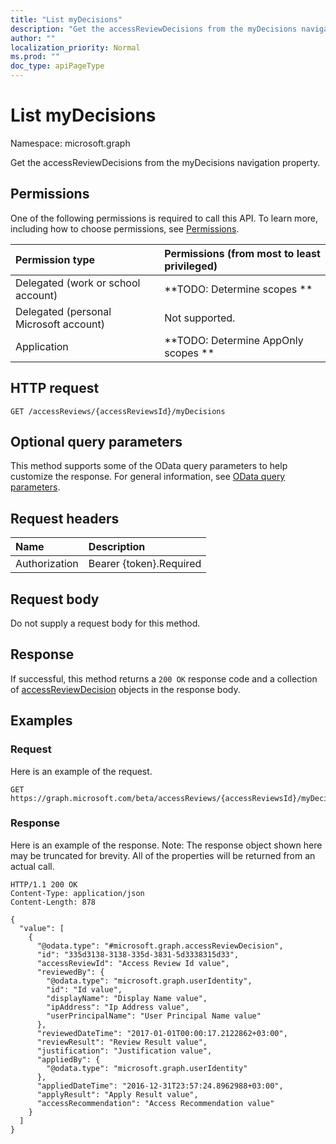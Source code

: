 ```yaml
---
title: "List myDecisions"
description: "Get the accessReviewDecisions from the myDecisions navigation property."
author: ""
localization_priority: Normal
ms.prod: ""
doc_type: apiPageType
---
```


# List myDecisions

Namespace: microsoft.graph

Get the accessReviewDecisions from the myDecisions navigation property.

## Permissions
One of the following permissions is required to call this API. To learn more, including how to choose permissions, see [Permissions](/concepts/permissions-reference.md).

|Permission type|Permissions (from most to least privileged)|
|:---|:---|
|Delegated (work or school account)|**TODO: Determine scopes **|
|Delegated (personal Microsoft account)|Not supported.|
|Application|**TODO: Determine AppOnly scopes **|

## HTTP request
<!-- {
  "blockType": "ignored"
}
-->
``` http
GET /accessReviews/{accessReviewsId}/myDecisions
```

## Optional query parameters
This method supports some of the OData query parameters to help customize the response. For general information, see [OData query parameters](/graph/query-parameters).

## Request headers
|Name|Description|
|:---|:---|
|Authorization|Bearer {token}.Required|

## Request body
Do not supply a request body for this method.

## Response
If successful, this method returns a `200 OK` response code and a collection of [accessReviewDecision](../resources/accessreviewdecision.md) objects in the response body.

## Examples

### Request
Here is an example of the request.
<!-- {
  "blockType": "request",
  "name": "get_accessreviewdecision"
}
-->
``` http
GET https://graph.microsoft.com/beta/accessReviews/{accessReviewsId}/myDecisions
```

### Response
Here is an example of the response. Note: The response object shown here may be truncated for brevity. All of the properties will be returned from an actual call.
<!-- {
  "blockType": "response",
  "truncated": true,
  "@odata.type": "collection(microsoft.graph.accessreviewdecision)"
}
-->
``` http
HTTP/1.1 200 OK
Content-Type: application/json
Content-Length: 878

{
  "value": [
    {
      "@odata.type": "#microsoft.graph.accessReviewDecision",
      "id": "335d3138-3138-335d-3831-5d3338315d33",
      "accessReviewId": "Access Review Id value",
      "reviewedBy": {
        "@odata.type": "microsoft.graph.userIdentity",
        "id": "Id value",
        "displayName": "Display Name value",
        "ipAddress": "Ip Address value",
        "userPrincipalName": "User Principal Name value"
      },
      "reviewedDateTime": "2017-01-01T00:00:17.2122862+03:00",
      "reviewResult": "Review Result value",
      "justification": "Justification value",
      "appliedBy": {
        "@odata.type": "microsoft.graph.userIdentity"
      },
      "appliedDateTime": "2016-12-31T23:57:24.8962988+03:00",
      "applyResult": "Apply Result value",
      "accessRecommendation": "Access Recommendation value"
    }
  ]
}
```

